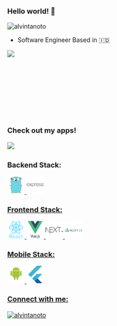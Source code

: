 ### Hello world! 👋
<p align="left"> 
  <img src="https://komarev.com/ghpvc/?username=alvintanoto&label=Profile%20views&color=0e75b6&style=flat" alt="alvintanoto" />
</p>

- Software Engineer Based in 🇮🇩

<img align="left" height="150px" src="https://github-readme-stats.vercel.app/api?username=alvintanoto&show_icons=true&theme=merko&count_private=true" />
<img align="center" height="150px"/>

<h3>Check out my apps!</h3>
<a href="https://play.google.com/store/apps/dev?id=6134309794517177942" target="_blank" rel="noreferrer">
  <img src="https://play.google.com/intl/en_us/badges/static/images/badges/en_badge_web_generic.png" height="40"/>
</a>

<h3 align="left">Backend Stack:</h3>
<p align="left">
  <a href="https://go.dev" target="_blank" rel="noreferrer"> 
    <img src="https://github.com/devicons/devicon/blob/master/icons/go/go-original.svg" alt="go" width="40" height="40" />
  </a>
  <a href="https://expressjs.com" target="_blank" rel="noreferrer"> 
    <img src="https://github.com/devicons/devicon/blob/master/icons/express/express-original-wordmark.svg" alt="expressjs" width="40" height="40"/
  </a>
</p>

<h3 align="left">Frontend Stack:</h3>
<p align="left">
  <a href="https://reactjs.org" target="_blank" rel="noreferrer"> 
    <img src="https://github.com/devicons/devicon/blob/master/icons/react/react-original-wordmark.svg" alt="react" width="40" height="40"/
  </a>
  <a href="https://vuejs.org" target="_blank" rel="noreferrer"> 
    <img src="https://github.com/devicons/devicon/blob/master/icons/vuejs/vuejs-original-wordmark.svg" alt="vuejs" width="40" height="40"/
  </a>
  <a href="https://nextjs.org" target="_blank" rel="noreferrer"> 
    <img src="https://github.com/devicons/devicon/blob/master/icons/nextjs/nextjs-original-wordmark.svg" alt="nextjs" width="40" height="40"/
  </a>
  <a href="https://nuxtjs.org" target="_blank" rel="noreferrer"> 
    <img src="https://github.com/devicons/devicon/blob/master/icons/nuxtjs/nuxtjs-original-wordmark.svg" alt="nuxtjs" width="40" height="40"/
  </a>
</p>

<h3 align="left">Mobile Stack:</h3>
<p align="left">
  <a href="https://www.android.com" target="_blank" rel="noreferrer"> 
    <img src="https://github.com/devicons/devicon/blob/master/icons/android/android-original-wordmark.svg" alt="android" width="40" height="40"/
  </a>
  <a href="https://flutter.dev" target="_blank" rel="noreferrer"> 
    <img src="https://github.com/devicons/devicon/blob/master/icons/flutter/flutter-original.svg" alt="flutter" width="40" height="40"/
  </a>
</p>

<h3 align="left">Connect with me:</h3>
<p align="left">
  <a href="https://www.linkedin.com/in/alvintanoto/" target="blank"><img align="center" src="https://raw.githubusercontent.com/rahuldkjain/github-profile-readme-generator/master/src/images/icons/Social/linked-in-alt.svg" alt="alvintanoto" height="30" width="40" />
</p>
